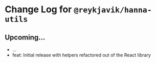 # Change Log for `@reykjavik/hanna-utils`

## Upcoming...

- ... <!-- Add new lines here. -->
- feat: Initial release with helpers refactored out of the React library
